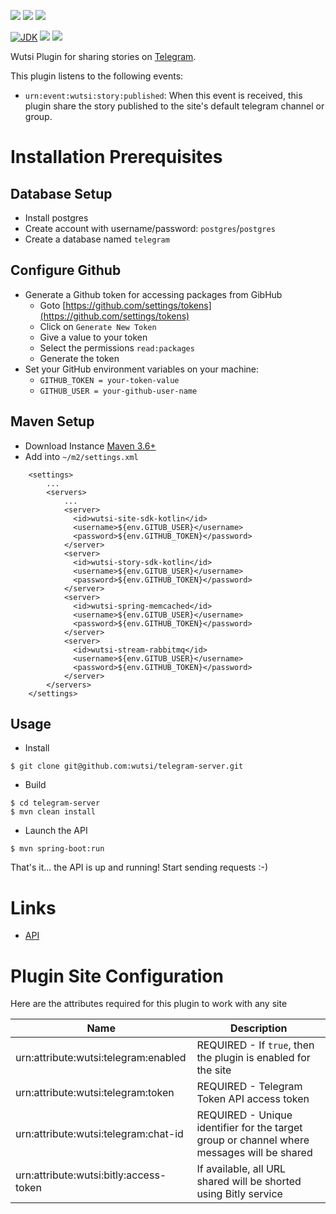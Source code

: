 [![](https://github.com/wutsi/telegram-server/actions/workflows/master.yml/badge.svg)](https://github.com/wutsi/telegram-server/actions/workflows/master.yml)
[![](https://github.com/wutsi/telegram-server/actions/workflows/pull_request.yml/badge.svg)](https://github.com/wutsi/telegram-server/actions/workflows/pull_request.yml)
[![](https://github.com/wutsi/telegram-server/actions/workflows/scheduled_run.yml/badge.svg)](https://github.com/wutsi/telegram-server/actions/workflows/scheduled_run.yml)

[![JDK](https://img.shields.io/badge/jdk-11-brightgreen.svg)](https://jdk.java.net/11/)
[![](https://img.shields.io/badge/maven-3.6-brightgreen.svg)](https://maven.apache.org/download.cgi)
![](https://img.shields.io/badge/language-kotlin-blue.svg)

Wutsi Plugin for sharing stories on [Telegram](https://www.telegram.com).

This plugin listens to the following events:
  - `urn:event:wutsi:story:published`: When this event is received, this plugin share the story published to the site's default telegram channel or group.

# Installation Prerequisites
## Database Setup
- Install postgres
- Create account with username/password: `postgres`/`postgres`
- Create a database named `telegram`

## Configure Github
- Generate a Github token for accessing packages from GibHub
  - Goto [https://github.com/settings/tokens](https://github.com/settings/tokens)
  - Click on `Generate New Token`
  - Give a value to your token
  - Select the permissions `read:packages`
  - Generate the token
- Set your GitHub environment variables on your machine:
  - `GITHUB_TOKEN = your-token-value`
  - `GITHUB_USER = your-github-user-name`

## Maven Setup
- Download Instance [Maven 3.6+](https://maven.apache.org/download.cgi)
- Add into `~/m2/settings.xml`
```
    <settings>
        ...
        <servers>
            ...
            <server>
              <id>wutsi-site-sdk-kotlin</id>
              <username>${env.GITUB_USER}</username>
              <password>${env.GITHUB_TOKEN}</password>
            </server>
            <server>
              <id>wutsi-story-sdk-kotlin</id>
              <username>${env.GITUB_USER}</username>
              <password>${env.GITHUB_TOKEN}</password>
            </server>
            <server>
              <id>wutsi-spring-memcached</id>
              <username>${env.GITUB_USER}</username>
              <password>${env.GITHUB_TOKEN}</password>
            </server>
            <server>
              <id>wutsi-stream-rabbitmq</id>
              <username>${env.GITUB_USER}</username>
              <password>${env.GITHUB_TOKEN}</password>
            </server>
        </servers>
    </settings>
```

## Usage
- Install
```
$ git clone git@github.com:wutsi/telegram-server.git
```

- Build
```
$ cd telegram-server
$ mvn clean install
```

- Launch the API
```
$ mvn spring-boot:run
```

That's it... the API is up and running! Start sending requests :-)

# Links
- [API](https://wutsi.github.io/telegram-server/api/)

# Plugin Site Configuration
Here are the attributes required for this plugin to work with any site

| Name | Description |
|------|-------------|
| urn:attribute:wutsi:telegram:enabled | REQUIRED - If `true`, then the plugin is enabled for the site |
| urn:attribute:wutsi:telegram:token | REQUIRED - Telegram Token API access token |
| urn:attribute:wutsi:telegram:chat-id | REQUIRED - Unique identifier for the target group or channel where messages will be shared |
| urn:attribute:wutsi:bitly:access-token | If available, all URL shared will be shorted using Bitly service |
